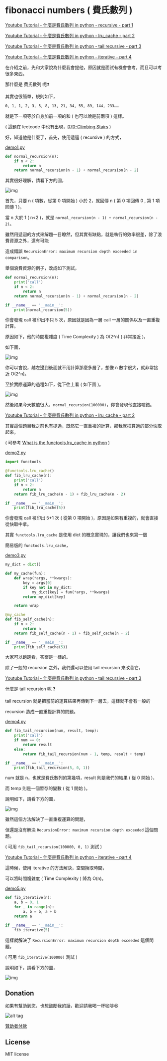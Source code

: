 # fibonacci numbers ( 費氏數列 )

[Youtube Tutorial - 什麼是費氏數列 in python - recursive - part 1](https://youtu.be/JWGCrICTars)

[Youtube Tutorial - 什麼是費氏數列 in python - lru_cache - part 2](https://youtu.be/TA0Dpx0LOeY)

[Youtube Tutorial - 什麼是費氏數列 in python - tail recursive - part 3](https://youtu.be/WyDn6wiwW74)

[Youtube Tutorial - 什麼是費氏數列 in python - iterative  - part 4](https://youtu.be/iCSNHH45EeI)

在介紹之前，先和大家說為什麼我會提他，原因就是面試有機會會考，而且可以考很多東西。

那什麼是 費氏數列 呢:question:

其實也很簡單，規則如下，

```txt
0, 1, 1, 2, 3, 5, 8, 13, 21, 34, 55, 89, 144, 233……
```

就是下一項等於自身加前一項的和 ( 也可以說是前兩項 ) 這樣。

( 這題在 leetcode 中也有出現，[070-Climbing Stairs](https://github.com/twtrubiks/leetcode-python/blob/master/Climbing_Stairs_070.py) )

好，知道他是什麼了，首先，使用遞迴 ( recursive ) 的方式，

[demo1.py](demo1.py)

```python
def normal_recursion(n):
    if n < 2:
        return n
    return normal_recursion(n - 1) + normal_recursion(n - 2)
```

其實很好理解，請看下方的圖，

![img](https://i.imgur.com/mscvxyG.png)

首先，只要 n ( 項數，從第 0 項開始 ) 小於 2，就回傳 n ( 第 0 項回傳 0 , 第 1 項回傳 1 )。

當 n 大於 1 ( n<2 )，就是 `normal_recursion(n - 1) + normal_recursion(n - 2)`。

雖然用遞迴的方式來解題一目瞭然，但其實有缺點，就是執行的效率很差，除了浪費資源之外，還有可能

造成錯誤 `RecursionError: maximum recursion depth exceeded in comparison`。

舉個浪費資源的例子，改成如下測試，

```python
def normal_recursion(n):
    print('call')
    if n < 2:
        return n
    return normal_recursion(n - 1) + normal_recursion(n - 2)

if __name__ == '__main__':
    print(normal_recursion(5))
```

你會發現 call 被印出不只 5 次，原因就是因為一層 call 一層的關係以及一直重複計算。

原因如下，他的時間複雜度 ( Time Complexity ) 為 O(2^n) ( 非常接近 )，

如下圖，

![img](https://i.imgur.com/HcuE9jD.png)

你可以會說，越左邊到後面就不用計算那麼多層了，想像 n 數字很大，就非常接近 O(2^n)。

至於實際運算的過程如下，從下往上看 ( 如下圖 )。

![img](https://i.imgur.com/Eg0hXWB.png)

然後如果今天數值很大，`normal_recursion(100000)`，你會發現他直接噴錯。

[Youtube Tutorial - 什麼是費氏數列 in python - lru_cache - part 2](https://youtu.be/TA0Dpx0LOeY)

其實這個題目我之前也有提過，既然它一直重複的計算，那我就把算過的部分快取起來，

( 可參考 [What is the functools.lru_cache in python](https://github.com/twtrubiks/python-notes/tree/master/what_is_the_functools.lru_cache) )

[demo2.py](demo2.py)

```python
import functools

@functools.lru_cache()
def fib_lru_cache(n):
    print('call')
    if n < 2:
        return n
    return fib_lru_cache(n - 1) + fib_lru_cache(n - 2)

if __name__ == '__main__':
    print(fib_lru_cache(5))
```

你會發現 call 被印出 5+1 次 ( 從第 0 項開始 )，原因是如果有重複的，就會直接從快取中拿。

其實 `functools.lru_cache` 是使用 dict 的概念實現的，讓我們也來寫一個

簡易版的 `functools.lru_cache`，

[demo3.py](demo3.py)

```python
my_dict = dict()

def my_cache(fun):
    def wrap(*args, **kwargs):
        key = args[0]
        if key not in my_dict:
            my_dict[key] = fun(*args, **kwargs)
        return my_dict[key]

    return wrap

@my_cache
def fib_self_cache(n):
    if n < 2:
        return n
    return fib_self_cache(n - 1) + fib_self_cache(n - 2)

if __name__ == '__main__':
    print(fib_self_cache(5))
```

大家可以跑跑看，答案是一樣的。

除了一般的 recursion 之外，我們還可以使用 tail recursion 來改善它，

[Youtube Tutorial - 什麼是費氏數列 in python - tail recursive - part 3](https://youtu.be/WyDn6wiwW74)

什麼是 tail recursion 呢 :question:

tail recursion 就是把當前的運算結果再傳到下一層去，這樣就不會有一般的

recursion 造成一直重複計算的問題。

[demo4.py](demo4.py)

```python
def fib_tail_recursion(num, result, temp):
    print('call')
    if num == 0:
        return result
    else:
        return fib_tail_recursion(num - 1, temp, result + temp)

if __name__ == '__main__':
    print(fib_tail_recursion(5, 0, 1))
```

num 就是 n，也就是費氏數列的第幾項，result 則是我們的結果 ( 從 0 開始 )，

而 temp 則是一個暫存的變數 ( 從 1 開始 )。

說明如下，請看下方的圖，

![img](https://i.imgur.com/JSv9jNX.png)

雖然這個方法解決了一直重複運算的問題，

但還是沒有解決 `RecursionError: maximum recursion depth exceeded` 這個問題。

( 可用 `fib_tail_recursion(100000, 0, 1)` 測試 )

[Youtube Tutorial - 什麼是費氏數列 in python - iterative  - part 4](https://youtu.be/iCSNHH45EeI)

這時候，使用 iterative 的方法解決，空間換取時間，

可以將時間複雜度 ( Time Complexity ) 降為 O(n)。

[demo5.py](demo5.py)

```python
def fib_iterative(n):
    a, b = 0, 1
    for _ in range(n):
        a, b = b, a + b
    return a

if __name__ == '__main__':
    fib_iterative(5)
```

這樣就解決了 `RecursionError: maximum recursion depth exceeded` 這個問題。

( 可用 `fib_iterative(100000)` 測試 )

說明如下，請看下方的圖，

![img](https://i.imgur.com/zmJ4hTN.png)

## Donation

如果有幫助到您，也想鼓勵我的話，歡迎請我喝一杯咖啡:laughing:

![alt tag](https://i.imgur.com/LRct9xa.png)

[贊助者付款](https://payment.opay.tw/Broadcaster/Donate/9E47FDEF85ABE383A0F5FC6A218606F8)

## License

MIT license
